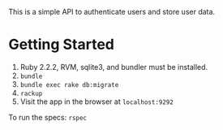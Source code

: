 This is a simple API to authenticate users and store user data.

Getting Started
===============
1. Ruby 2.2.2, RVM, sqlite3, and bundler must be installed.
1. `bundle`
1. `bundle exec rake db:migrate`
1. `rackup`
1. Visit the app in the browser at `localhost:9292`

To run the specs: `rspec`
